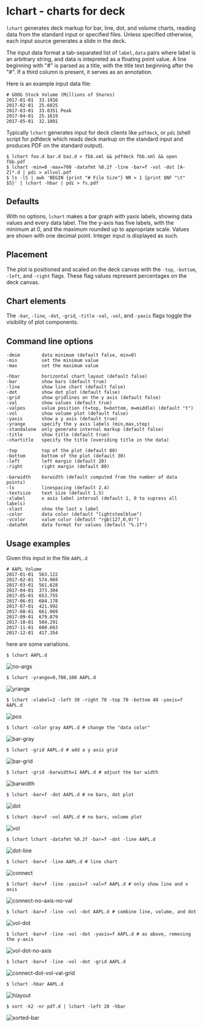 # lchart - charts for deck

```lchart``` generates deck markup for  bar, line, dot, and volume charts, reading data from the standard input or specified files. 
Unless specified otherwise, each input source generates a slide in the deck.

The input data format a tab-separated list of ```label,data``` pairs where label is an arbitrary string, 
and data is intepreted as a floating point value. A line beginning with "#" is parsed as a title, 
with the title text beginning after the "#".  If a third column is present, it serves as an annotation.

Here is an example input data file:

	# GOOG Stock Volume (Millions of Shares)
	2017-01-01	33.1916
	2017-02-01	25.6825
	2017-03-01	33.8351	Peak
	2017-04-01	25.1619
	2017-05-01	32.1801
	

Typically ```lchart``` generates input for deck clients like ```pdfdeck```, or ```pdi``` (shell script for pdfdeck which reads
deck markup on the standard input and produces PDF on the standard output).

    $ lchart foo.d bar.d baz.d > fbb.xml && pdfdeck fbb.xml && open fbb.pdf
	$ lchart -min=0 -max=700 -datafmt %0.2f -line -bar=f -vol -dot [A-Z]*.d | pdi > allvol.pdf
    $ ls -lS | awk 'BEGIN {print "# File Size"} NR > 1 {print $NF "\t" $5}' | lchart -hbar | pdi > fs.pdf

## Defaults

With no options, ```lchart``` makes a bar graph with yaxis labels, showing data values and every data label.
The the y-axis has five labels, with the minimum at 0, and the maximum rounded up to appropriate scale. Values are shown with one decimal point. Integer input is displayed as such.

## Placement

The plot is positioned and scaled on the deck canvas with the 
```-top```, ```-bottom```, ```-left```, and ```-right``` flags. 
These flag values represent percentages on the deck canvas.

## Chart elements

The  ```-bar```, ```-line```, ```-dot```, ```-grid```, ```-title``` ```-val```, ```-vol```, and ```-yaxis``` 
flags toggle the visibility of plot components.  


## Command line options

	-dmim        data minimum (default false, min=0)
	-min         set the minimum value
	-max         set the maximum value

	-hbar        horizontal chart layout (default false)
	-bar         show bars (default true)
	-line        show line chart (default false)
	-dot         show dot plot (default false)
	-grid        show gridlines on the y axis (default false)
	-val         show values (default true)
	-valpos      value position (t=top, b=bottom, m=middle) (default "t")
	-vol         show volume plot (default false)
	-yaxis       show a y axis (default true)
	-yrange      specify the y axis labels (min,max,step)
	-standalone  only generate internal markup (default false)
	-title       show title (default true)
	-chartitle   specify the title (overiding title in the data)
	
	-top         top of the plot (default 80)
	-bottom      bottom of the plot (default 30)
	-left        left margin (default 20)
	-right       right margin (default 80)
	
	-barwidth    barwidth (default computed from the number of data points)
	-ls          linespacing (default 2.4)
	-textsize    text size (default 1.5)
	-xlabel      x axis label interval (default 1, 0 to supress all labels)
	-xlast       show the last x label
	-color       data color (default "lightsteelblue")
	-vcolor      value color (default "rgb(127,0,0)")
	-datafmt     data format for values (default "%.1f")


## Usage examples

Given this input in the file ```AAPL.d```

	# AAPL Volume
	2017-01-01	563.122
	2017-02-01	574.969
	2017-03-01	561.628
	2017-04-01	373.304
	2017-05-01	653.755
	2017-06-01	684.178
	2017-07-01	421.992
	2017-08-01	661.069
	2017-09-01	679.879
	2017-10-01	504.291
	2017-11-01	600.663
	2017-12-01	417.354

here are some variations.

	$ lchart AAPL.d

![no-args](images/no-args.png)

	$ lchart -yrange=0,700,100 AAPL.d

![yrange](images/yrange.png)

	$ lchart -xlabel=2 -left 30 -right 70 -top 70 -bottom 40 -yaxis=f AAPL.d

![pos](images/pos.png)

	$ lchart -color gray AAPL.d # change the "data color"

![bar-gray](images/bar-gray.png)

	$ lchart -grid AAPL.d # add a y axis grid

![bar-grid](images/bar-grid.png)

	$ lchart -grid -barwidth=1 AAPL.d # adjust the bar width

![barwidth](images/barwidth.png)

	$ lchart -bar=f -dot AAPL.d # no bars, dot plot

![dot](images/dot.png)

	$ lchart -bar=f -vol AAPL.d # no bars, volume plot

![vol](images/vol.png)

	$ lchart lchart -datafmt %0.2f -bar=f -dot -line AAPL.d

![dot-line](images/dot-connect.png)

	$ lchart -bar=f -line AAPL.d # line chart

![connect](images/connect.png)

	$ lchart -bar=f -line -yaxis=f -val=f AAPL.d # only show line and x axis

![connect-no-axis-no-val](images/connect-no-axis-no-val.png)

	$ lchart -bar=f -line -vol -dot AAPL.d # combine line, volume, and dot

![vol-dot](images/vol-dot.png)

	$ lchart -bar=f -line -vol -dot -yaxis=f AAPL.d # as above, removing the y-axis

![vol-dot-no-axis](images/vol-dot-no-axis.png)

	$ lchart -bar=f -line -vol -dot -grid AAPL.d

![connect-dot-vol-val-grid](images/connect-dot-vol-val-grid.png)

	$ lchart -hbar AAPL.d

![hlayout](images/hlayout.png)

	$ sort -k2 -nr pdf.d | lchart -left 20 -hbar

![sorted-bar](images/sorted-hbar.png)


